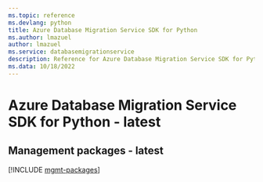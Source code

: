 ```yaml
---
ms.topic: reference
ms.devlang: python
title: Azure Database Migration Service SDK for Python
ms.author: lmazuel
author: lmazuel
ms.service: databasemigrationservice
description: Reference for Azure Database Migration Service SDK for Python
ms.data: 10/18/2022
---
```

# Azure Database Migration Service SDK for Python - latest

## Management packages - latest
[!INCLUDE [mgmt-packages](database-migration-service-mgmt-index.md)]